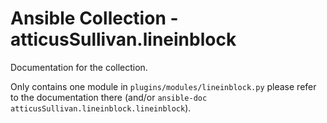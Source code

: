 # Ansible Collection - atticusSullivan.lineinblock

Documentation for the collection.

Only contains one module in `plugins/modules/lineinblock.py` please refer to the
documentation there (and/or `ansible-doc atticusSullivan.lineinblock.lineinblock`).
